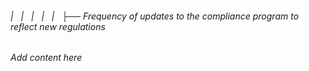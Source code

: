 ###### |   |   |   |   |   ├── Frequency of updates to the compliance program to reflect new regulations

*Add content here*